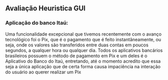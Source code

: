<h2> Avaliação Heuristica GUI </h2>

<h3> Aplicação do banco Itaú: </h3>
Uma funcionalidade excepcional que tivemos recentemente com o avanço tecnológico foi o Pix, que é o pagamento que é feito instantâneamente, ou seja, onde os valores são transferidos entre duas contas em poucos segundos, a qualquer hora ou qualquer dia. Todos os aplicativos bancários brasileiros possuem o método de pagamento em Pix e um deles é o Aplicativo do Banco do Itaú, entretando, até o momento acredito que essa seja a única aplicação que de certa forma causa impaciência na interação do usuário ao querer realizar um Pix
